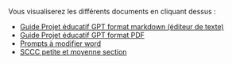Vous visualiserez les différents documents en cliquant dessus : 
- [Guide Projet éducatif GPT format markdown (éditeur de texte)](https://github.com/jopitoke/ief-projeteducatif-gpt/blob/main/ief%20dossier%20educatif%20gpt.md)
- [Guide Projet éducatif GPT format PDF](https://github.com/jopitoke/ief-projeteducatif-gpt/blob/main/ief%20dossier%20educatif%20gpt.pdf)
- [Prompts à modifier word](https://github.com/jopitoke/ief-projeteducatif-gpt/blob/main/prompt%20a%20modifier.odt)
- [SCCC petite et moyenne section](https://github.com/jopitoke/ief-projeteducatif-gpt/blob/main/SCCC%20PS%20et%20MS.pdf)
  
